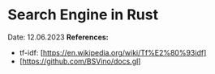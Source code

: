 # Search Engine in Rust

Date: 12.06.2023
__References:__
- tf-idf: [https://en.wikipedia.org/wiki/Tf%E2%80%93idf]
- [https://github.com/BSVino/docs.gl]
